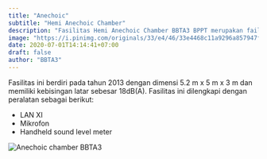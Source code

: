 ```yaml
---
title: "Anechoic"
subtitle: "Hemi Anechoic Chamber"
description: "Fasilitas Hemi Anechoic Chamber BBTA3 BPPT merupakan failitas pengujian aeroakustika"
image: "https://i.pinimg.com/originals/33/e4/46/33e4468c11a9296a857947f703026649.jpg"
date: 2020-07-01T14:14:41+07:00
draft: false
author: "BBTA3"
---
```


Fasilitas ini berdiri pada tahun 2013 dengan dimensi 5.2 m x 5 m x 3 m dan memiliki kebisingan latar sebesar 18dB(A). Fasilitas ini dilengkapi dengan peralatan sebagai berikut:

- LAN XI
- Mikrofon
- Handheld sound level meter

![Anechoic chamber BBTA3](https://i.pinimg.com/originals/33/e4/46/33e4468c11a9296a857947f703026649.jpg)
